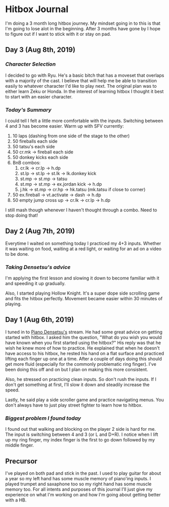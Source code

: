 # Hitbox Journal

I'm doing a 3 month long hitbox journey.
My mindset going in to this is that I'm going to lose alot in the beginning.
After 3 months have gone by I hope to figure out if I want to stick with it or stay on pad.

## Day 3 (Aug 8th, 2019)

### _Character Selection_

I decided to go with Ryu.
He's a basic bitch that has a moveset that overlaps with a majority of the cast.
I believe that will help me be able to transition easily to whatever character I'd like to play next.
The original plan was to either learn Zeku or Honda.
In the interest of learning hitbox I thought it best to start with an easier character.

### _Today's Summary_

I could tell I felt a little more comfortable with the inputs.
Switching between 4 and 3 has become easier.
Warm up with SFV currently:
  1. 10 laps (dashing from one side of the stage to the other)
  1. 50 fireballs each side
  1. 50 tatsu's each side
  1. 50 cr.mk -> fireball each side
  1. 50 donkey kicks each side
  1. BnB combos:
      1. cr.lk -> cr.lp -> h.dp
      1. st.lp -> st.lp -> st.lk -> lk.donkey kick
      1. st.mp -> st.mp -> tatsu
      1. st.mp -> st.mp -> ex.jordan kick -> h.dp
      1. j.hk -> st.mp -> cr.hp -> hk.tatsu (mk.tatsu if close to corner)
  1. 50 ex.fireball -> vt.activate -> dash -> h.dp
  1. 50 empty jump cross up -> cr.lk -> cr.lp -> h.dp

I still mash though whenever I haven't thought through a combo.
Need to stop doing that!

## Day 2 (Aug 7th, 2019)

Everytime I waited on something today I practiced my 4+3 inputs.
Whether it was waiting on food, waiting at a red light, or waiting for an ad on a video to be done.

### _Taking Densetsu's advice_

I'm applying the first lesson and slowing it down to become familiar with it and speeding it up gradually.

Also, I started playing Hollow Knight.
It's a super dope side scrolling game and fits the hitbox perfectly.
Movement became easier within 30 minutes of playing.

## Day 1 (Aug 6th, 2019)

I tuned in to <a href="https://twitter.com/PianoDensetsu" target="_blank">Piano Densetsu's</a> stream.
He had some great advice on getting started with hitbox.
I asked him the question, "What do you wish you would have known when you first started using the hitbox?"
His reply was that he wish he knew more of how to practice.
He explained that when he doesn't have access to his hitbox,
he rested his hand on a flat surface and practiced lifting each finger up one at a time.
After a couple of days doing this should get more fluid (especially for the commonly problematic ring finger).
I've been doing this off and on but I plan on making this more consistent.

Also, he stressed on practicing clean inputs.
So don't rush the inputs.
If I don't get something at first, I'll slow it down and steadily increase the speed.

Lastly, he said play a side scroller game and practice navigating menus.
You don't always have to just play street fighter to learn how to hitbox.

### _Biggest problem I found today_

I found out that walking and blocking on the player 2 side is hard for me.
The input is switching between 4 and 3 (or L and D+R).
I notice when I lift up my ring finger, my index finger is the first to go down followed by my middle finger.

## Precursor

I've played on both pad and stick in the past.
I used to play guitar for about a year so my left hand has some muscle memory of piano'ing inputs.
I played trumpet and saxaphone too so my right hand has some muscle memory too.
For all intents and purposes of this journal I'll just give my experience on what I'm working on and how I'm going about getting better with a HB.
